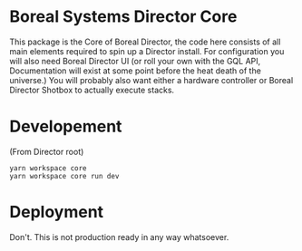 # Boreal Systems Director Core

This package is the Core of Boreal Director, the code here consists of all main elements required to spin up a Director install. For configuration you will also need Boreal Director UI (or roll your own with the GQL API, Documentation will exist at some point before the heat death of the universe.) You will probably also want either a hardware controller or Boreal Director Shotbox to actually execute stacks.

# Developement
(From Director root)
```
yarn workspace core
yarn workspace core run dev
```

# Deployment
Don't. This is not production ready in any way whatsoever.